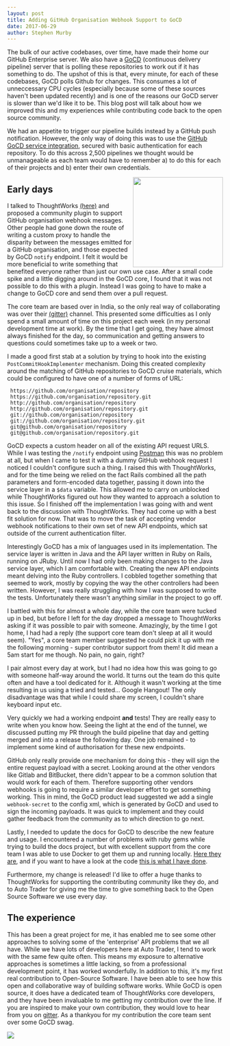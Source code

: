 ```yaml
--- 
layout: post 
title: Adding GitHub Organisation Webhook Support to GoCD 
date: 2017-06-29 
author: Stephen Murby
---
```

The bulk of our active codebases, over time, have made their home our GitHub Enterprise server. We also have a [GoCD](https://www.gocd.org/) (continuous delivery pipeline) server that is polling these repositories to work out if it has something to do. The upshot of this is that, every minute, for each of these codebases, GoCD polls Github for changes. This consumes a lot of unneccessary CPU cycles (especially because some of these sources haven't been updated recently) and is one of the reasons our GoCD server is slower than we'd like it to be. This blog post will talk about how we improved this and my experiences while contributing code back to the open source community.

We had an appetite to trigger our pipeline builds instead by a GitHub push notification. However, the only way of doing this was to use the [GitHub GoCD service integration](https://github.com/github/github-services/blob/master/docs/gocd), secured with basic authentication for each repository. To do this across 2,500 pipelines we thought would be unmanageable as each team would have to remember a) to do this for each of their projects and b) enter their own credentials.

<img style="float:right; width: 15em;" src="{{ site.github.url }}/images/2017-06-29/github-to-gocd.svg">

## Early days
I talked to ThoughtWorks [(here)](https://github.com/gocd/gocd/issues/217) and proposed a community plugin to support GitHub organisation webhook messages. Other people had gone down the route of writing a custom proxy to handle the disparity between the messages emitted for a GitHub organisation, and those expected by GoCD `notify` endpoint. I felt it would be more beneficial to write something that benefited everyone rather than just our own use case. After a small code spike and a little digging around in the GoCD core, I found that it was not possible to do this with a plugin. Instead I was going to have to make a change to GoCD core and send them over a pull request.

The core team are based over in India, so the only real way of collaborating was over their 
[(gitter)](https://gitter.im/gocd/gocd) channel. This presented some difficulties as I only spend a small amount of time on this project each week (in my personal development time at work). By the time that I get going, they have almost always finished for the day, so communication and getting answers to questions could sometimes take up to a week or two.

I made a good first stab at a solution by trying to hook into the existing `PostCommitHookImplementer` mechanism. Doing this created complexity around the matching of GitHub repositories to GoCD cruise materials, which could be configured to have one of a number of forms of URL:

```
 https://github.com/organisation/repository
 https://github.com/organisation/repository.git
 http://github.com/organisation/repository
 http://github.com/organisation/repository.git
 git://github.com/organisation/repository
 git://github.com/organisation/repository.git
 git@github.com/organisation/repository
 git@github.com/organisation/repository.git
``` 
GoCD expects a custom header on all of the existing API request URLS. While I was testing the `/notify` endpoint using [Postman](https://www.getpostman.com/postman) this was no problem at all, but when I came to test it with a dummy GitHub webhook request I noticed I couldn't configure such a thing. I raised this with ThoughtWorks, and for the time being we relied on the fact Rails combined all the path parameters and form-encoded data together, passing it down into the service layer in a `$data` variable. This allowed me to carry on unblocked while ThoughtWorks figured out how they wanted to approach a solution to this issue. So I finished off the implementation I was going with and went back to the discussion with ThoughtWorks. They had come up with a best fit solution for now. That was to move the task of accepting vendor webhook notifications to their own set of new API endpoints, which sat outside of the current authentication filter. 

Interestingly GoCD has a mix of languages used in its implementation. The service layer is written in Java and the API layer written in Ruby on Rails, running on JRuby. Until now I had only been making changes to the Java service layer, which I am comfortable with. Creating the new API endpoints meant delving into the Ruby controllers. I cobbled together something that seemed to work, mostly by copying the way the other controllers had been written. However, I was really struggling with how I was supposed to write the tests. Unfortunately there wasn't anything similar in the project to go off. 

I battled with this for almost a whole day, while the core team were tucked up in bed, but before I left for the day dropped a message to ThoughtWorks asking if it was possible to pair with someone. Amazingly, by the time I got home, I had had a reply (the support core team don't sleep at all it would seem). "Yes", a core team member suggested he could pick it up with me the following morning - super contributor support from them! It did mean a 5am start for me though. No pain, no gain, right?

I pair almost every day at work, but I had no idea how this was going to go with someone half-way around the world. It turns out the team do this quite often and have a tool dedicated for it. Although it wasn't working at the time resulting in us using a tried and tested... Google Hangout! The only disadvantage was that while I could share my screen, I couldn't share keyboard input etc. 

Very quickly we had a working endpoint **and** tests! They are really easy to write when you know how. Seeing the light at the end of the tunnel, we discussed putting my PR through the build pipeline that day and getting merged and into a release the following day. One job remained - to implement some kind of authorisation for these new endpoints. 

GitHub only really provide one mechanism for doing this - they will sign the entire request payload with a secret. Looking around at the other vendors like Gitlab and BitBucket, there didn't appear to be a common solution that would work for each of them. Therefore supporting other vendors webhooks is going to require a similar developer effort to get something working. This in mind, the GoCD product lead suggested we add a single `webhook-secret` to the config xml, which is generated by GoCD and used to sign the incoming payloads. It was quick to implement and they could gather feedback from the community as to which direction to go next.

Lastly, I needed to update the docs for GoCD to describe the new feature and usage. I encountered a number of problems with ruby gems while trying to build the docs project, but with excellent support from the core team I was able to use Docker to get them up and running locally. [Here they are,](https://api.gocd.org/current/#github-webhook) and if you want to have a look at the code [this is what I have done](https://github.com/gocd/gocd/pull/3437).

Furthermore, my change is released! I'd like to offer a huge thanks to ThoughtWorks for supporting the contributing community like they do, and to Auto Trader for giving me the time to give something back to the Open Source Software we use every day. 

## The experience
This has been a great project for me, it has enabled me to see some other approaches to solving some of the 'enterprise' API problems that we all have. While we have lots of developers here at Auto Trader, I tend to work with the same few quite often. This means my exposure to alternative approaches is sometimes a little lacking, so from a professional development point, it has worked wonderfully. In addition to this, it's my first real contribution to Open-Source Software. I have been able to see how this open and collaborative way of building software works. While GoCD is open source, it does have a dedicated team of ThoughtWorks core developers, and they have been invaluable to me getting my contribution over the line. If you are inspired to make your own contribution, they would love to hear from you on [gitter](https://gitter.im/gocd/gocd). As a thankyou for my contribution the core team sent over some GoCD swag.

<img src="{{ site.github.url }}/images/2017-06-29/gocd-swag.JPG">
